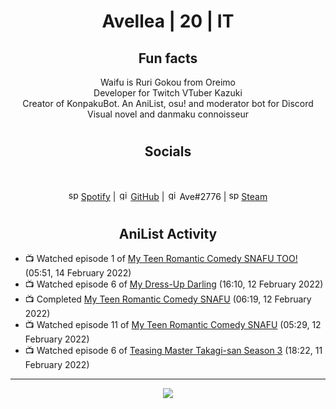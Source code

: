 <h1 align="center">
Avellea | 20 | IT
</h1>



<h2 align="center">
Fun facts
</h2>

<p align="center">
Waifu is Ruri Gokou from Oreimo<br>
Developer for Twitch VTuber Kazuki<br>
Creator of KonpakuBot. An AniList, osu! and moderator bot for Discord<br>
Visual novel and danmaku connoisseur
</p>

<h1>
<h2 align="center">Socials</h2>
<br>
<p align="center">
<img src="https://open.scdn.co/cdn/images/favicon.5cb2bd30.ico" alt="spotify logo" width="16"> <a href="https://open.spotify.com/user/2r8tkjt7qlh7uo7k06z43t63a">Spotify</a> | <img src="https://github.com/fluidicon.png" alt="github logo" width="16"> <a href="https://github.com/Avellea">GitHub</a> | <img src="https://i.imgur.com/ywxedYu.png" alt="github logo" width="16"> Ave#2776 | <img src="https://store.steampowered.com/favicon.ico" alt="spotify logo" width="16"> <a href="https://steamcommunity.com/id/Avellea/">Steam</a>
</p>
<h1>

<h2 align="center">AniList Activity</h2>

<!-- ANILIST_ACTIVITY:start -->

-   📺 Watched episode 1 of [My Teen Romantic Comedy SNAFU TOO!](https://anilist.co/anime/20698) (05:51, 14 February 2022)
-   📺 Watched episode 6 of [My Dress-Up Darling](https://anilist.co/anime/132405) (16:10, 12 February 2022)
-   📺 Completed [My Teen Romantic Comedy SNAFU](https://anilist.co/anime/14813) (06:19, 12 February 2022)
-   📺 Watched episode 11 of [My Teen Romantic Comedy SNAFU](https://anilist.co/anime/14813) (05:29, 12 February 2022)
-   📺 Watched episode 6 of [Teasing Master Takagi-san Season 3](https://anilist.co/anime/138424) (18:22, 11 February 2022)

<!-- ANILIST_ACTIVITY:end -->


---



<p align="center">
<img src="https://i.pinimg.com/originals/5f/95/04/5f9504eb5a7d27ec7a6121b9e9aa48b3.gif">
<p>
